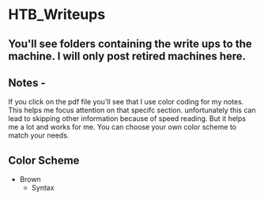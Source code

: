 # HTB_Writeups

## You'll see folders containing the write ups to the machine. I will only post retired machines here. 

## Notes -
If you click on the pdf file you'll see that I use color coding for my notes. This helps me focus attention on that specifc section.
unfortunately this can lead to skipping other information because of speed reading. But it helps me a lot and works for me.
You can choose your own color scheme to match your needs. 

## Color Scheme

- Brown
  * Syntax
